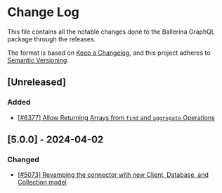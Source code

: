 # Change Log

This file contains all the notable changes done to the Ballerina GraphQL package through the releases.

The format is based on [Keep a Changelog](https://keepachangelog.com/en/1.0.0/), and this project adheres to
[Semantic Versioning](https://semver.org/spec/v2.0.0.html).

## [Unreleased]

### Added

- [[#6377] Allow Returning Arrays from `find` and `aggregate` Operations](https://github.com/ballerina-platform/ballerina-standard-library/issues/6377)

## [5.0.0] - 2024-04-02

### Changed

- [[#5073] Revamping the connector with new Client, Database, and Collection model](https://github.com/ballerina-platform/ballerina-standard-library/issues/5073)
